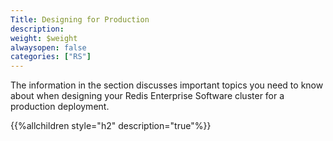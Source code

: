 ```yaml
---
Title: Designing for Production
description:
weight: $weight
alwaysopen: false
categories: ["RS"]
---
```

The information in the section discusses important topics you need to
know about when designing your Redis Enterprise Software cluster for a
production deployment.

{{%allchildren style="h2" description="true"%}}
